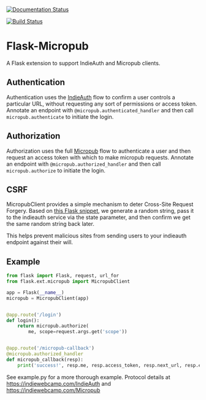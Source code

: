 [![Documentation Status](https://readthedocs.org/projects/flask-micropub/badge/?version=latest)](http://flask-micropub.readthedocs.org/en/latest/?badge=latest)

[![Build Status](https://travis-ci.org/kylewm/flask-micropub.svg?branch=master)](https://travis-ci.org/kylewm/flask-micropub)

# Flask-Micropub

A Flask extension to support IndieAuth and Micropub clients.

## Authentication

Authentication uses the
[IndieAuth](https://indiewebcamp.com/IndieAuth) flow to confirm a user
controls a particular URL, without requesting any sort of permissions
or access token. Annotate an endpoint with
`@micropub.authenticated_handler` and then call
`micropub.authenticate` to initiate the login.

## Authorization

Authorization uses the full
[Micropub](https://indiewebcamp.com/Micropub) flow to authenticate a
user and then request an access token with which to make micropub
requests. Annotate an endpoint with `@micropub.authorized_handler` and
then call `micropub.authorize` to initiate the login.

## CSRF

MicropubClient provides a simple mechanism to deter Cross-Site Request
Forgery. Based on
[this Flask snippet](http://flask.pocoo.org/snippets/3/), we generate
a random string, pass it to the indieauth service via the state
parameter, and then confirm we get the same random string back later.

This helps prevent malicious sites from sending users to your
indieauth endpoint against their will.

## Example

```python
from flask import Flask, request, url_for
from flask.ext.micropub import MicropubClient

app = Flask(__name__)
micropub = MicropubClient(app)


@app.route('/login')
def login():
    return micropub.authorize(
        me, scope=request.args.get('scope'))


@app.route('/micropub-callback')
@micropub.authorized_handler
def micropub_callback(resp):
    print('success!', resp.me, resp.access_token, resp.next_url, resp.error)

```

See example.py for a more thorough example. Protocol details at
https://indiewebcamp.com/IndieAuth and
https://indiewebcamp.com/Micropub
